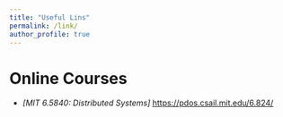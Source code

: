 ```yaml
---
title: "Useful Lins"
permalink: /link/
author_profile: true
---
```

# Online Courses
- *[MIT 6.5840: Distributed Systems]* https://pdos.csail.mit.edu/6.824/
